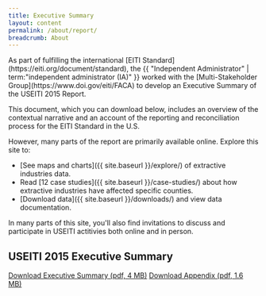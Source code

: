 ```yaml
---
title: Executive Summary
layout: content
permalink: /about/report/
breadcrumb: About
---
```


<p class="case_studies_intro-para" markdown="1">As part of fulfilling the international [EITI Standard](https://eiti.org/document/standard), the {{ "Independent Administrator" | term:"independent administrator (IA)" }} worked with the [Multi-Stakeholder Group](https://www.doi.gov/eiti/FACA) to develop an Executive Summary of the USEITI 2015 Report.</p>

This document, which you can download below, includes an overview of the contextual narrative and an account of the reporting and reconciliation process for the EITI Standard in the U.S.

However, many parts of the report are primarily available online. Explore this site to:

* [See maps and charts]({{ site.baseurl }}/explore/) of extractive industries data.
* Read [12 case studies]({{ site.baseurl }}/case-studies/) about how extractive industries have affected specific counties.
* [Download data]({{ site.baseurl }}/downloads/) and view data documentation.

In many parts of this site, you'll also find invitations to discuss and participate in USEITI actitivies both online and in person.


## USEITI 2015 Executive Summary

<a href="{{site.baseurl}}/downloads/USEITI_executive-summary_2015-12-22.pdf" class="button-tertiary"><icon class="icon-cloud icon-padded"></icon>Download Executive Summary (pdf, 4 MB)</a>
<a href="{{site.baseurl}}/downloads/USEITI_extractive-revenue-appendix_2015-12-22.pdf" class="button-tertiary"><icon class="icon-cloud icon-padded"></icon>Download Appendix (pdf, 1.6 MB)</a>
